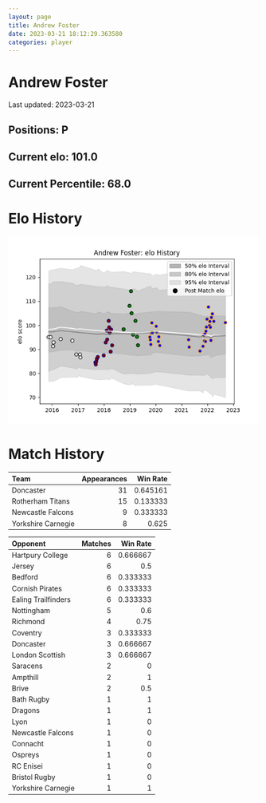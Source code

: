 ```yaml
---  
layout: page  
title: Andrew Foster  
date: 2023-03-21 18:12:29.363580  
categories: player  
---
```

# Andrew Foster


Last updated: 2023-03-21
## Positions: P

## Current elo: 101.0

## Current Percentile: 68.0

# Elo History


![elo history](history_AndrewFoster.png)
# Match History


| Team               |   Appearances |   Win Rate |
|:-------------------|--------------:|-----------:|
| Doncaster          |            31 |   0.645161 |
| Rotherham Titans   |            15 |   0.133333 |
| Newcastle Falcons  |             9 |   0.333333 |
| Yorkshire Carnegie |             8 |   0.625    |

| Opponent            |   Matches |   Win Rate |
|:--------------------|----------:|-----------:|
| Hartpury College    |         6 |   0.666667 |
| Jersey              |         6 |   0.5      |
| Bedford             |         6 |   0.333333 |
| Cornish Pirates     |         6 |   0.333333 |
| Ealing Trailfinders |         6 |   0.333333 |
| Nottingham          |         5 |   0.6      |
| Richmond            |         4 |   0.75     |
| Coventry            |         3 |   0.333333 |
| Doncaster           |         3 |   0.666667 |
| London Scottish     |         3 |   0.666667 |
| Saracens            |         2 |   0        |
| Ampthill            |         2 |   1        |
| Brive               |         2 |   0.5      |
| Bath Rugby          |         1 |   1        |
| Dragons             |         1 |   1        |
| Lyon                |         1 |   0        |
| Newcastle Falcons   |         1 |   0        |
| Connacht            |         1 |   0        |
| Ospreys             |         1 |   0        |
| RC Enisei           |         1 |   0        |
| Bristol Rugby       |         1 |   0        |
| Yorkshire Carnegie  |         1 |   1        |
